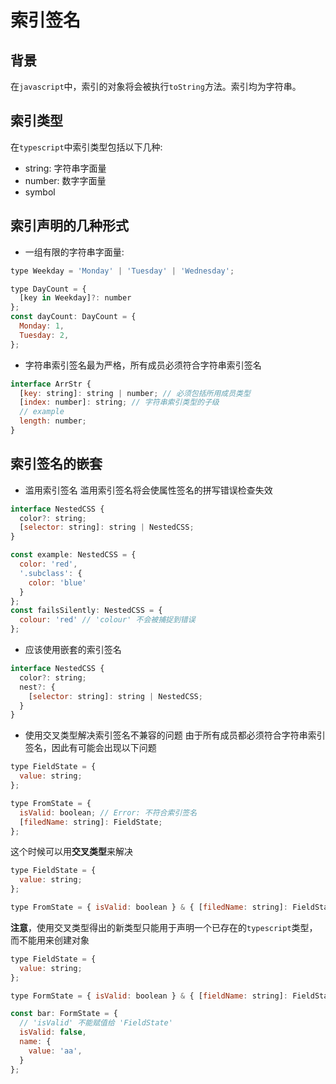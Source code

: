 # 索引签名

## 背景
在`javascript`中，索引的对象将会被执行`toString`方法。索引均为字符串。

## 索引类型
在`typescript`中索引类型包括以下几种:
- string: 字符串字面量
- number: 数字字面量
- symbol

## 索引声明的几种形式
- 一组有限的字符串字面量:
```js
type Weekday = 'Monday' | 'Tuesday' | 'Wednesday';

type DayCount = {
  [key in Weekday]?: number
};
const dayCount: DayCount = {
  Monday: 1,
  Tuesday: 2,
};
```
- 字符串索引签名最为严格，所有成员必须符合字符串索引签名
```js
interface ArrStr {
  [key: string]: string | number; // 必须包括所用成员类型
  [index: number]: string; // 字符串索引类型的子级
  // example
  length: number;
}
```

## 索引签名的嵌套
- 滥用索引签名
滥用索引签名将会使属性签名的拼写错误检查失效
```js
interface NestedCSS {
  color?: string;
  [selector: string]: string | NestedCSS;
}

const example: NestedCSS = {
  color: 'red',
  '.subclass': {
    color: 'blue'
  }
};
const failsSilently: NestedCSS = {
  colour: 'red' // 'colour' 不会被捕捉到错误
};
```
- 应该使用嵌套的索引签名
```js
interface NestedCSS {
  color?: string;
  nest?: {
    [selector: string]: string | NestedCSS;
  }
}
```
- 使用交叉类型解决索引签名不兼容的问题
由于所有成员都必须符合字符串索引签名，因此有可能会出现以下问题
```js
type FieldState = {
  value: string;
};

type FromState = {
  isValid: boolean; // Error: 不符合索引签名
  [filedName: string]: FieldState;
};
```
这个时候可以用**交叉类型**来解决
```js
type FieldState = {
  value: string;
};

type FromState = { isValid: boolean } & { [filedName: string]: FieldState };
```
**注意**，使用交叉类型得出的新类型只能用于声明一个已存在的`typescript`类型，而不能用来创建对象
```js
type FieldState = {
  value: string;
};

type FormState = { isValid: boolean } & { [fieldName: string]: FieldState };

const bar: FormState = {
  // 'isValid' 不能赋值给 'FieldState'
  isValid: false,
  name: {
    value: 'aa',
  }
};
```